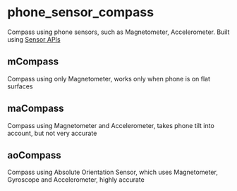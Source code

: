# phone_sensor_compass
Compass using phone sensors, such as Magnetometer, Accelerometer.
Built using [Sensor APIs](https://developer.mozilla.org/en-US/docs/Web/API/Sensor_APIs)

## mCompass
Compass using only Magnetometer, works only when phone is on flat surfaces

## maCompass
Compass using Magnetometer and Accelerometer, takes phone tilt into account, but not very accurate

## aoCompass
Compass using Absolute Orientation Sensor, which uses Magnetometer, Gyroscope and Accelerometer, highly accurate
